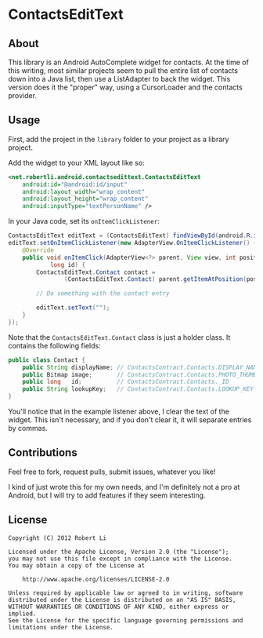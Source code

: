 ContactsEditText
================

About
-----

This library is an Android AutoComplete widget for contacts. At the time of this writing, most similar projects seem to pull the entire list of contacts down into a Java list, then use a ListAdapter to back the widget. This version does it the "proper" way, using a CursorLoader and the contacts provider.

Usage
-----

First, add the project in the `library` folder to your project as a library project.

Add the widget to your XML layout like so:

```XML
<net.robertli.android.contactsedittext.ContactsEditText
    android:id="@android:id/input"
    android:layout_width="wrap_content"
    android:layout_height="wrap_content"
    android:inputType="textPersonName" />
```

In your Java code, set its `onItemClickListener`:

```Java
ContactsEditText editText = (ContactsEditText) findViewById(android.R.id.input);
editText.setOnItemClickListener(new AdapterView.OnItemClickListener() {
    @Override
    public void onItemClick(AdapterView<?> parent, View view, int position,
            long id) {
        ContactsEditText.Contact contact =
                (ContactsEditText.Contact) parent.getItemAtPosition(position);

        // Do something with the contact entry

        editText.setText("");
    }
});
```

Note that the `ContactsEditText.Contact` class is just a holder class. It contains the following fields:

```Java
public class Contact {
    public String displayName; // ContactsContract.Contacts.DISPLAY_NAME_PRIMARY
    public Bitmap image;       // ContactsContract.Contacts.PHOTO_THUMBNAIL_URI
    public long   id;          // ContactsContract.Contacts._ID
    public String lookupKey;   // ContactsContract.Contacts.LOOKUP_KEY
}
```

You'll notice that in the example listener above, I clear the text of the widget. This isn't necessary, and if you don't clear it, it will separate entries by commas.

Contributions
-------------

Feel free to fork, request pulls, submit issues, whatever you like!

I kind of just wrote this for my own needs, and I'm definitely not a pro at Android, but I will try to add features if they seem interesting.

License
-------

```
Copyright (C) 2012 Robert Li

Licensed under the Apache License, Version 2.0 (the "License");
you may not use this file except in compliance with the License.
You may obtain a copy of the License at

    http://www.apache.org/licenses/LICENSE-2.0

Unless required by applicable law or agreed to in writing, software
distributed under the License is distributed on an "AS IS" BASIS,
WITHOUT WARRANTIES OR CONDITIONS OF ANY KIND, either express or implied.
See the License for the specific language governing permissions and
limitations under the License.
```
